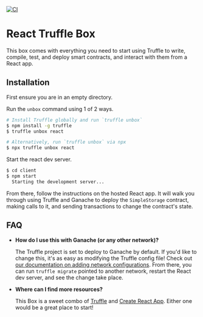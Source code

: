 [![CI](https://github.com/guillaumedebavelaere/HelloDefi/actions/workflows/ci.yml/badge.svg)](https://github.com/guillaumedebavelaere/HelloDefi/actions/workflows/ci.yml)

# React Truffle Box

This box comes with everything you need to start using Truffle to write, compile, test, and deploy smart contracts, and interact with them from a React app.

## Installation

First ensure you are in an empty directory.

Run the `unbox` command using 1 of 2 ways.

```sh
# Install Truffle globally and run `truffle unbox`
$ npm install -g truffle
$ truffle unbox react
```

```sh
# Alternatively, run `truffle unbox` via npx
$ npx truffle unbox react
```

Start the react dev server.

```sh
$ cd client
$ npm start
  Starting the development server...
```

From there, follow the instructions on the hosted React app. It will walk you through using Truffle and Ganache to deploy the `SimpleStorage` contract, making calls to it, and sending transactions to change the contract's state.

## FAQ

- __How do I use this with Ganache (or any other network)?__

  The Truffle project is set to deploy to Ganache by default. If you'd like to change this, it's as easy as modifying the Truffle config file! Check out [our documentation on adding network configurations](https://trufflesuite.com/docs/truffle/reference/configuration/#networks). From there, you can run `truffle migrate` pointed to another network, restart the React dev server, and see the change take place.

- __Where can I find more resources?__

  This Box is a sweet combo of [Truffle](https://trufflesuite.com) and [Create React App](https://create-react-app.dev). Either one would be a great place to start!
